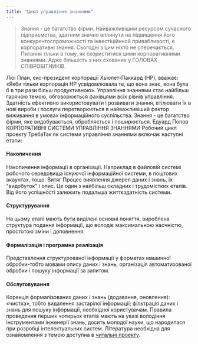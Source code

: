 ```yaml
---
title: "Цикл управління знаннями"
---
```


>Знання - це багатство фірми. Найважливішим ресурсом сучасного підприємства, здатним значно вплинути на підвищення його конкурентоспроможності та інвестіційнной привабливості, є корпоративні знання. Сьогодні з цим ніхто не сперечається. Питання тільки в тому, як скориститися цими корпоративними знаннями. Адже більшість з них схованих у ГОЛОВАХ СПІВРОБІТНИКІВ.

Люі План, екс-президент корпорації Хьюлет-Паккард (HP), вважає: «Якби тільки корпорація HP усвідомлювала те, що вона знає, вона була б в три рази більш продуктивною».
Управління знаннями стає найбільш гарячою темою, обговорюється фахівцями всіх рівнів управління. Здатність ефективно використовувати і розвивати знання, втілювати їх в нові вироби і послуги перетворюється в найважливіший фактор виживання в умовах інформаційного суспільства. Знання - це багатство фірми, яке видобувається, обробляється і поширюється.
Едуард Попов КОРПОРАТИВНІ СИСТЕМИ УПРАВЛІННЯ ЗНАННЯМИ
Робочий цикл проекту ТребаТак як системи управління знаннями включає наступні етапи:

#### Накопичення

Накопичення інформації в організації. Наприклад в файловій системі робочого середовища існуючої інформаційної системи, в поштових акаунтах, тощо.
Витяг
Процес виявлення джерел даних і знань, їх "видобуток" і опис. Це один з найбільш складних і трудомістких етапів. Від його успішності залежить подальша життєздатність системи.

#### Структурування

На цьому етапі мають бути виділені основні поняття, вироблена структура подання інформації, що володіє максимальною наочністю, простотою зміни і доповнення.

#### Формалізація і програмна реалізація

Представлення структурованої інформації у форматах машинної обробки-тобто мовами опису даних і знань, організація автоматизованої обробки і пошуку інформації за запитом.

#### Обслуговування

Корекція формалізованих даних і знань (додавання, оновлення): «чистка», тобто видалення застарілої інформації; фільтрація даних і знань для пошуку інформації, необхідної користувачам.
Правила проведення перших чотирьох етапів мають на увазі володіння інструментами інженерії знань, досить молодої науки, що народилася при розробці інтелектуальних систем. Література необхідна для ознайомлення з темою доступна в [читальні проекту](https://lib.m-e.pp.ua).